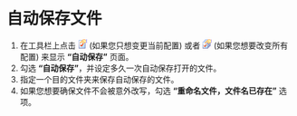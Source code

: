 # 自动保存文件

1. 在工具栏上点击
![Properties for Current Configuration](../../images/properties.png)
(如果您只想变更当前配置) 或者
![Properties for All Configuration](../../images/allproperties.png)
(如果您想要改变所有配置) 来显示 **“自动保存”** 页面。
2. 勾选 **“自动保存”**，并设定多久一次自动保存打开的文件。
3. 指定一个目的文件夹来保存自动保存的文件。
4. 如果您想要确保文件不会被意外改写，勾选 **“重命名文件，文件名已存在”** 选项。
